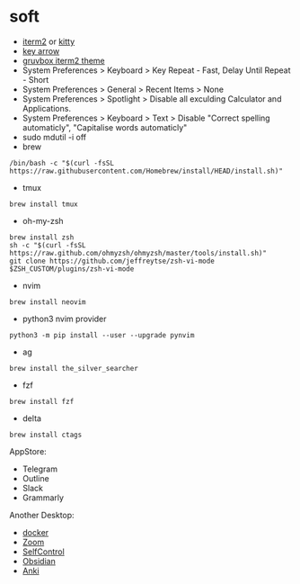 # soft

* [iterm2](https://iterm2.com/downloads.html) or [kitty](https://sw.kovidgoyal.net/kitty/)
* [key arrow](https://apple.stackexchange.com/questions/154292/iterm-going-one-word-backwards-and-forwards)
* [gruvbox iterm2 theme](https://github.com/morhetz/gruvbox-contrib/blob/master/iterm2/gruvbox-dark.itermcolors)
* System Preferences > Keyboard > Key Repeat - Fast, Delay Until Repeat - Short
* System Preferences > General > Recent Items > None
* System Preferences > Spotlight > Disable all exculding Calculator and Applications.
* System Preferences > Keyboard > Text > Disable "Correct spelling automaticly", "Capitalise words automaticly"
* sudo mdutil -i off
* brew
```
/bin/bash -c "$(curl -fsSL https://raw.githubusercontent.com/Homebrew/install/HEAD/install.sh)"
```
* tmux
```
brew install tmux
```
* oh-my-zsh
```
brew install zsh
sh -c "$(curl -fsSL https://raw.github.com/ohmyzsh/ohmyzsh/master/tools/install.sh)"
git clone https://github.com/jeffreytse/zsh-vi-mode $ZSH_CUSTOM/plugins/zsh-vi-mode
```
* nvim
```
brew install neovim
```

* python3 nvim provider
```
python3 -m pip install --user --upgrade pynvim
```

* ag
```
brew install the_silver_searcher
```

* fzf
```
brew install fzf
```

* delta
```
brew install ctags
```

AppStore:
* Telegram
* Outline
* Slack
* Grammarly

Another Desktop:
* [docker](https://www.docker.com/products/docker-desktop/)
* [Zoom](https://zoom.us/download#client_4meeting)
* [SelfControl](http://selfcontrolapp.com)
* [Obsidian](https://obsidian.md)
* [Anki](https://apps.ankiweb.net)
